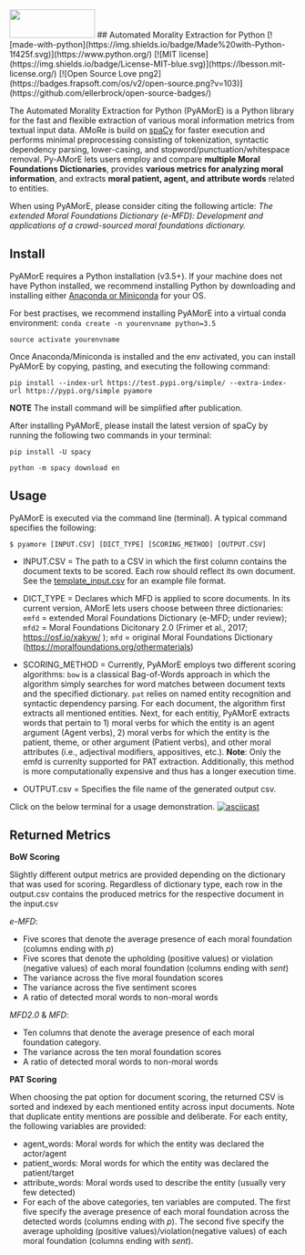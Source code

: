 <img src=https://github.com/medianeuroscience/pyamore/blob/master/pyamore_logo.png width="150" height="50">  
## Automated Morality Extraction for Python
[![made-with-python](https://img.shields.io/badge/Made%20with-Python-1f425f.svg)](https://www.python.org/) [![MIT license](https://img.shields.io/badge/License-MIT-blue.svg)](https://lbesson.mit-license.org/) [![Open Source Love png2](https://badges.frapsoft.com/os/v2/open-source.png?v=103)](https://github.com/ellerbrock/open-source-badges/)

The Automated Morality Extraction for Python (PyAMorE) is a Python library for the fast and flexible extraction of various moral information metrics from textual input data. AMoRe is build on [spaCy](https://github.com/explosion/spaCy) for faster execution and performs minimal preprocessing consisting of tokenization, syntactic dependency parsing, lower-casing, and stopword/punctuation/whitespace removal. Py-AMorE lets users employ and compare **multiple Moral Foundations Dictionaries**, provides **various metrics for analyzing moral information**, and extracts **moral patient, agent, and attribute words** related to entities.
    
When using PyAMorE, please consider citing the following article: _The extended Moral Foundations Dictionary (e-MFD): Development and applications of a crowd-sourced moral foundations dictionary._

## Install 
PyAMorE requires a Python installation (v3.5+). If your machine does not have Python installed, we recommend installing Python by downloading and installing either [Anaconda or Miniconda](https://docs.conda.io/projects/continuumio-conda/en/latest/user-guide/install/index.html) for your OS.

For best practises, we recommend installing PyAMorE into a virtual conda environment:
`
conda create -n yourenvname python=3.5
`

`
source activate yourenvname
`

Once Anaconda/Miniconda is installed and the env activated, you can install PyAMorE by copying, pasting, and executing the following command: 

`
pip install --index-url https://test.pypi.org/simple/ --extra-index-url https://pypi.org/simple pyamore
`

**NOTE** The install command will be simplified after publication. 

After installing PyAMorE, please install the latest version of spaCy by running the following two commands in your terminal:

`
pip install -U spacy
`

`
python -m spacy download en
`

## Usage 
PyAMorE is executed via the command line (terminal). 
A typical command specifies the following: 

`$ pyamore [INPUT.CSV] [DICT_TYPE] [SCORING_METHOD] [OUTPUT.CSV]`

- INPUT.CSV = The path to a CSV in which the first column contains the document texts to be scored. Each row should reflect its own document. See the [template_input.csv](https://github.com/medianeuroscience/pyamore/blob/master/pyamore/template_input.csv) for an example file format.

- DICT_TYPE = Declares which MFD is applied to score documents. In its current version, AMorE lets users choose between three dictionaries: `emfd` = extended Moral Foundations Dictionary (e-MFD; under review); `mfd2` = Moral Foundations Dicitonary 2.0 (Frimer et al., 2017; https://osf.io/xakyw/ ); `mfd` = original Moral Foundations Dictionary (https://moralfoundations.org/othermaterials) 

- SCORING_METHOD = Currently, PyAMorE employs two different scoring algorithms: `bow` is a classical Bag-of-Words approach in which the algorithm simply searches for word matches between document texts and the specified dictionary. `pat` relies on named entity recognition and syntactic dependency parsing. For each document, the algorithm first extracts all mentioned entities. Next, for each entitiy, PyAMorE extracts words that pertain to 1) moral verbs for which the entity is an agent argument (Agent verbs), 2) moral verbs for which the entity is the patient, theme, or other argument (Patient verbs), and other moral attributes (i.e., adjectival modifiers, appositives, etc.). **Note**: Only the emfd is currenlty supported for PAT extraction. Additionally, this method is more computationally expensive and thus has a longer execution time. 

- OUTPUT.csv = Specifies the file name of the generated output csv. 

Click on the below terminal for a usage demonstration.
[![asciicast](https://asciinema.org/a/pE2VgwtS8Z3A2uUIZcuayLVWq.svg)](https://asciinema.org/a/pE2VgwtS8Z3A2uUIZcuayLVWq?autoplay=1&theme=solarized-dark)

## Returned Metrics
**BoW Scoring**

Slightly different output metrics are provided depending on the dictionary that was used for scoring. Regardless of dictionary type, each row in the output.csv contains the produced metrics for the respective document in the input.csv

_e-MFD_: 
- Five scores that denote the average presence of each moral foundation (columns ending with _p_) 
- Five scores that denote the upholding (positive values) or violation (negative values) of each moral foundation (columns ending with _sent_) 
- The variance across the five moral foundation scores 
- The variance across the five sentiment scores
- A ratio of detected moral words to non-moral words

_MFD2.0_ & _MFD_:
- Ten columns that denote the average presence of each moral foundation category. 
- The variance across the ten moral foundation scores 
- A ratio of detected moral words to non-moral words

**PAT Scoring**

When choosing the pat option for document scoring, the returned CSV is sorted and indexed by each mentioned entity across input documents. Note that duplicate entity mentions are possible and deliberate. For each entity, the following variables are provided:

- agent_words: Moral words for which the entity was declared the actor/agent 
- patient_words: Moral words for which the entity was declared the patient/target
- attribute_words: Moral words used to describe the entity (usually very few detected)
- For each of the above categories, ten variables are computed. The first five specify the average presence of each moral foundation across the detected words (columns ending with _p_). The second five specify the average upholding (positive values)/violation(negative values) of each moral foundation (columns ending with _sent_). 
